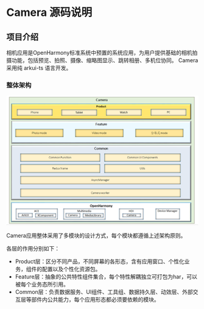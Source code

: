 # Camera 源码说明
## 项目介绍
相机应用是OpenHarmony标准系统中预置的系统应用，为用户提供基础的相机拍摄功能，包括预览、拍照、摄像、缩略图显示、跳转相册、多机位协同。 
Camera 采用纯 arkui-ts 语言开发。

### 整体架构

![](./figures/camera-en.png)

Camera应用整体采用了多模块的设计方式，每个模块都遵循上述架构原则。

各层的作用分别如下：
- Product层：区分不同产品，不同屏幕的各形态，含有应用窗口、个性化业务，组件的配置以及个性化资源包。
- Feature层：抽象的公共特性组件集合，每个特性解耦独立可打包为har，可以被每个业务态所引用。
- Common层：负责数据服务、UI组件、工具组、数据持久层、动效层、外部交互层等部件内公共能力，每个应用形态都必须要依赖的模块。